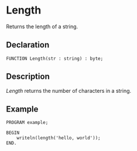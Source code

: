 # Length

Returns the length of a string.

## Declaration

    FUNCTION Length(str : string) : byte;

## Description

*Length* returns the number of characters in a string.

## Example ##

```
PROGRAM example;

BEGIN
    writeln(length('hello, world'));
END.
```
